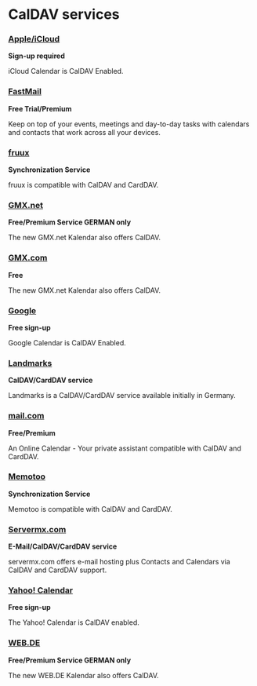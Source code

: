 # CalDAV services

### [Apple/iCloud](https://www.icloud.com/)
**Sign-up required**

iCloud Calendar is CalDAV Enabled.

### [FastMail](https://www.fastmail.com/)
**Free Trial/Premium**

Keep on top of your events, meetings and day-to-day tasks with calendars and contacts that work across all your devices.

### [fruux](https://fruux.com/)
**Synchronization Service**

fruux is compatible with CalDAV and CardDAV.

### [GMX.net](https://www.gmx.net/mail/funktionen/kalender/)
**Free/Premium Service GERMAN only**

The new GMX.net Kalendar also offers CalDAV.

### [GMX.com](http://www.gmx.com/mail/free-online-calendar/)
**Free**

The new GMX.net Kalendar also offers CalDAV.

### [Google](http://calendar.google.com/)
**Free sign-up**

Google Calendar is CalDAV Enabled.

### [Landmarks](https://landmarks.skyrise.de/)
**CalDAV/CardDAV service**

Landmarks is a CalDAV/CardDAV service available initially in Germany.

### [mail.com](http://www.mail.com/mail/online-calendar/)
**Free/Premium**

An Online Calendar - Your private assistant compatible with CalDAV and CardDAV.

### [Memotoo](https://www.memotoo.com)
**Synchronization Service**

Memotoo is compatible with CalDAV and CardDAV.

### [Servermx.com](http://www.servermx.com/)
**E-Mail/CalDAV/CardDAV service**

servermx.com offers e-mail hosting plus Contacts and Calendars via CalDAV and CardDAV support.

### [Yahoo! Calendar](https://calendar.yahoo.com/)
**Free sign-up**

The Yahoo! Calendar is CalDAV enabled. 

### [WEB.DE](https://web.de/email/kalender/)
**Free/Premium Service GERMAN only**

The new WEB.DE Kalendar also offers CalDAV.
